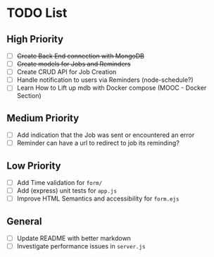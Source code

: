 # TODO List

## High Priority

- [ ] ~~Create Back End connection with MongoDB~~
- [ ] ~~Create models for Jobs and Reminders~~
- [ ] Create CRUD API for Job Creation
- [ ] Handle notification to users via Reminders (node-schedule?)
- [ ] Learn How to Lift up mdb with Docker compose (MOOC - Docker Section)

## Medium Priority

- [ ] Add indication that the Job was sent or encountered an error
- [ ] Reminder can have a url to redirect to job its reminding?

## Low Priority

- [ ] Add Time validation for `form/`
- [ ] Add (express) unit tests for `app.js`
- [ ] Improve HTML Semantics and accessibility for `form.ejs`

## General

- [ ] Update README with better markdown
- [ ] Investigate performance issues in `server.js`
